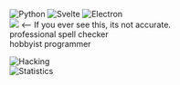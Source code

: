 ![Python](https://img.shields.io/badge/-Master-yellow?logo=python&logoColor=fff) ![Svelte](https://img.shields.io/badge/-Beginner-eb5234?logo=svelte&logoColor=fff) ![Electron](https://img.shields.io/badge/-Noob-blue?logo=electron&logoColor=fff)\
![](https://visitor-badge.glitch.me/badge?page_id=aarushx,aarushx) <-- If you ever see this, its not accurate.\
professional spell checker\
hobbyist programmer

![Hacking](hacker-hacker-man.gif)\
![Statistics](https://github-readme-stats.vercel.app/api?username=AarushX&count_private=true&show_icons=true&theme=dark)
<!--![Top Languages](https://github-readme-stats.vercel.app/api/top-langs/?username=AarushX&show_icons=true&theme=dark)-->
